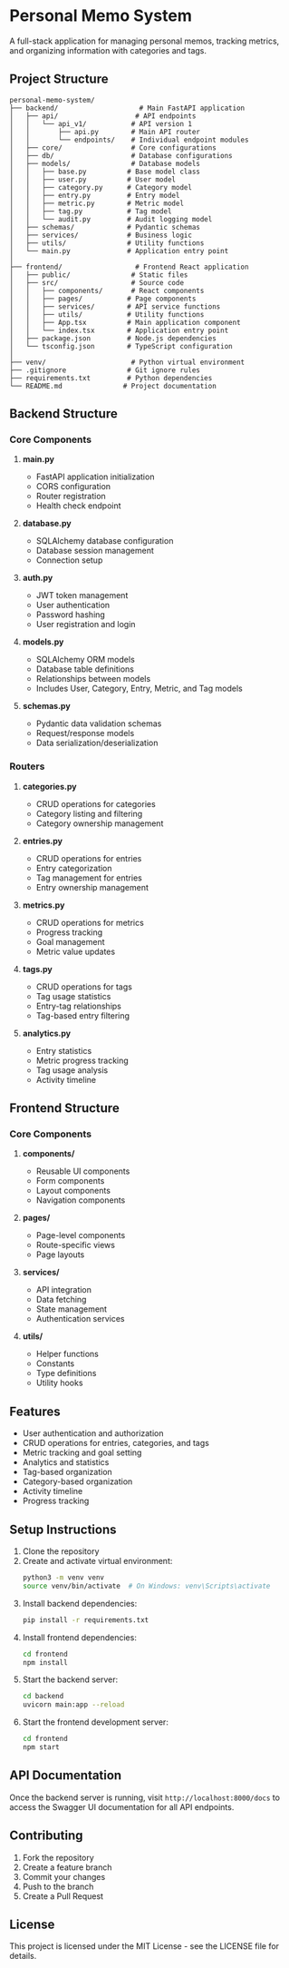 # Personal Memo System

A full-stack application for managing personal memos, tracking metrics, and organizing information with categories and tags.

## Project Structure

```
personal-memo-system/
├── backend/                    # Main FastAPI application
│   ├── api/                   # API endpoints
│   │   └── api_v1/           # API version 1
│   │       ├── api.py        # Main API router
│   │       └── endpoints/    # Individual endpoint modules
│   ├── core/                 # Core configurations
│   ├── db/                   # Database configurations
│   ├── models/               # Database models
│   │   ├── base.py          # Base model class
│   │   ├── user.py          # User model
│   │   ├── category.py      # Category model
│   │   ├── entry.py         # Entry model
│   │   ├── metric.py        # Metric model
│   │   ├── tag.py           # Tag model
│   │   └── audit.py         # Audit logging model
│   ├── schemas/             # Pydantic schemas
│   ├── services/            # Business logic
│   ├── utils/               # Utility functions
│   └── main.py              # Application entry point
│
├── frontend/                  # Frontend React application
│   ├── public/               # Static files
│   ├── src/                  # Source code
│   │   ├── components/       # React components
│   │   ├── pages/           # Page components
│   │   ├── services/        # API service functions
│   │   ├── utils/           # Utility functions
│   │   ├── App.tsx          # Main application component
│   │   └── index.tsx        # Application entry point
│   ├── package.json         # Node.js dependencies
│   └── tsconfig.json        # TypeScript configuration
│
├── venv/                     # Python virtual environment
├── .gitignore               # Git ignore rules
├── requirements.txt         # Python dependencies
└── README.md               # Project documentation
```

## Backend Structure

### Core Components

1. **main.py**
   - FastAPI application initialization
   - CORS configuration
   - Router registration
   - Health check endpoint

2. **database.py**
   - SQLAlchemy database configuration
   - Database session management
   - Connection setup

3. **auth.py**
   - JWT token management
   - User authentication
   - Password hashing
   - User registration and login

4. **models.py**
   - SQLAlchemy ORM models
   - Database table definitions
   - Relationships between models
   - Includes User, Category, Entry, Metric, and Tag models

5. **schemas.py**
   - Pydantic data validation schemas
   - Request/response models
   - Data serialization/deserialization

### Routers

1. **categories.py**
   - CRUD operations for categories
   - Category listing and filtering
   - Category ownership management

2. **entries.py**
   - CRUD operations for entries
   - Entry categorization
   - Tag management for entries
   - Entry ownership management

3. **metrics.py**
   - CRUD operations for metrics
   - Progress tracking
   - Goal management
   - Metric value updates

4. **tags.py**
   - CRUD operations for tags
   - Tag usage statistics
   - Entry-tag relationships
   - Tag-based entry filtering

5. **analytics.py**
   - Entry statistics
   - Metric progress tracking
   - Tag usage analysis
   - Activity timeline

## Frontend Structure

### Core Components

1. **components/**
   - Reusable UI components
   - Form components
   - Layout components
   - Navigation components

2. **pages/**
   - Page-level components
   - Route-specific views
   - Page layouts

3. **services/**
   - API integration
   - Data fetching
   - State management
   - Authentication services

4. **utils/**
   - Helper functions
   - Constants
   - Type definitions
   - Utility hooks

## Features

- User authentication and authorization
- CRUD operations for entries, categories, and tags
- Metric tracking and goal setting
- Analytics and statistics
- Tag-based organization
- Category-based organization
- Activity timeline
- Progress tracking

## Setup Instructions

1. Clone the repository
2. Create and activate virtual environment:
   ```bash
   python3 -m venv venv
   source venv/bin/activate  # On Windows: venv\Scripts\activate
   ```
3. Install backend dependencies:
   ```bash
   pip install -r requirements.txt
   ```
4. Install frontend dependencies:
   ```bash
   cd frontend
   npm install
   ```
5. Start the backend server:
   ```bash
   cd backend
   uvicorn main:app --reload
   ```
6. Start the frontend development server:
   ```bash
   cd frontend
   npm start
   ```

## API Documentation

Once the backend server is running, visit `http://localhost:8000/docs` to access the Swagger UI documentation for all API endpoints.

## Contributing

1. Fork the repository
2. Create a feature branch
3. Commit your changes
4. Push to the branch
5. Create a Pull Request

## License

This project is licensed under the MIT License - see the LICENSE file for details. 
